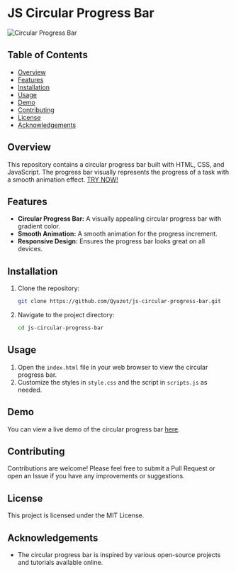 # JS Circular Progress Bar

![Circular Progress Bar](https://img.shields.io/badge/Circular%20Progress%20Bar-JavaScript-blue)

## Table of Contents
- [Overview](#overview)
- [Features](#features)
- [Installation](#installation)
- [Usage](#usage)
- [Demo](#demo)
- [Contributing](#contributing)
- [License](#license)
- [Acknowledgements](#acknowledgements)

## Overview

This repository contains a circular progress bar built with HTML, CSS, and JavaScript. The progress bar visually represents the progress of a task with a smooth animation effect.
[TRY NOW!](https://qyuzet.github.io/js-circular-progress-bar/)


## Features

- **Circular Progress Bar:** A visually appealing circular progress bar with gradient color.
- **Smooth Animation:** A smooth animation for the progress increment.
- **Responsive Design:** Ensures the progress bar looks great on all devices.

## Installation

1. Clone the repository:
    ```bash
    git clone https://github.com/Qyuzet/js-circular-progress-bar.git
    ```
2. Navigate to the project directory:
    ```bash
    cd js-circular-progress-bar
    ```

## Usage

1. Open the `index.html` file in your web browser to view the circular progress bar.
2. Customize the styles in `style.css` and the script in `scripts.js` as needed.

## Demo

You can view a live demo of the circular progress bar [here](https://qyuzet.github.io/js-circular-progress-bar/).

## Contributing

Contributions are welcome! Please feel free to submit a Pull Request or open an Issue if you have any improvements or suggestions.

## License

This project is licensed under the MIT License.

## Acknowledgements

- The circular progress bar is inspired by various open-source projects and tutorials available online.
